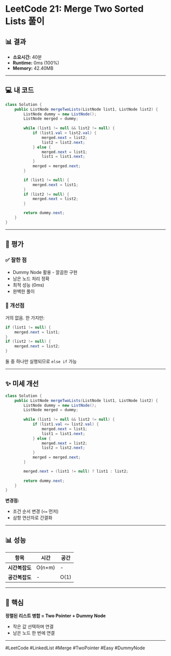 
# LeetCode 21: Merge Two Sorted Lists 풀이

## 📊 결과
- **소요시간:** 40분
- **Runtime:** 0ms (100%)
- **Memory:** 42.40MB

---

## 💻 내 코드

```java
class Solution {
    public ListNode mergeTwoLists(ListNode list1, ListNode list2) {
        ListNode dummy = new ListNode();
        ListNode merged = dummy;
        
        while (list1 != null && list2 != null) {        
            if (list1.val > list2.val) {
                merged.next = list2;
                list2 = list2.next;
            } else {
                merged.next = list1;
                list1 = list1.next;
            }
            merged = merged.next;
        }

        if (list1 != null) {
            merged.next = list1;
        }
        if (list2 != null) {
            merged.next = list2;
        }

        return dummy.next;
    }
}
````

---

## 📝 평가

### ✅ 잘한 점

- Dummy Node 활용 - 깔끔한 구현
- 남은 노드 처리 정확
- 최적 성능 (0ms)
- 완벽한 풀이

### 🔴 개선점

거의 없음. 한 가지만:

```java
if (list1 != null) {
    merged.next = list1;
}
if (list2 != null) {
    merged.next = list2;
}
```

둘 중 하나만 실행되므로 `else if` 가능

---

## ✨ 미세 개선

```java
class Solution {
    public ListNode mergeTwoLists(ListNode list1, ListNode list2) {
        ListNode dummy = new ListNode();
        ListNode merged = dummy;
        
        while (list1 != null && list2 != null) {
            if (list1.val <= list2.val) {
                merged.next = list1;
                list1 = list1.next;
            } else {
                merged.next = list2;
                list2 = list2.next;
            }
            merged = merged.next;
        }

        merged.next = (list1 != null) ? list1 : list2;
        
        return dummy.next;
    }
}
```

**변경점:**

- 조건 순서 변경 (`<=` 먼저)
- 삼항 연산자로 간결화

---

## 📊 성능

| 항목        | 시간     | 공간   |
| --------- | ------ | ---- |
| **시간복잡도** | O(n+m) | -    |
| **공간복잡도** | -      | O(1) |

---

## 🎯 핵심

**정렬된 리스트 병합 = Two Pointer + Dummy Node**

- 작은 값 선택하며 연결
- 남은 노드 한 번에 연결

---

#LeetCode #LinkedList #Merge #TwoPointer #Easy #DummyNode
